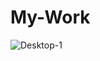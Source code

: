 # My-Work
![Desktop-1](https://github.com/user-attachments/assets/e1049d30-db90-49e7-93b8-73a6b3ecafe5)
